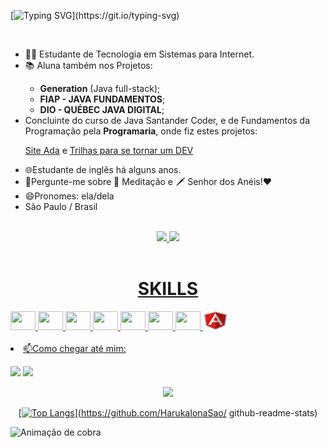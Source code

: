 [![Typing SVG](https://readme-typing-svg.herokuapp.com/?color=DDDD&size=35&center=true&vCenter=true&width=1000&lines=Olá,+Seja+Bem+Vindo(a)(e)!+;Sou+a+Audrey:+Dev+Java+Full-Stack+em+formação.)](https://git.io/typing-svg)

<p>&nbsp;</p>
<ul>
<li> 👩‍🎓 Estudante de Tecnologia em Sistemas para Internet.</li>
  <li> 📚 Aluna também nos Projetos: </li>
   <ul>
    <li><strong>Generation</strong> (Java full-stack);</li>
    <li><strong>FIAP - JAVA FUNDAMENTOS</strong>;</li>
     <li><strong>DIO - QUÉBEC JAVA DIGITAL</strong>;</li>
   </ul>
 <li>Concluinte do curso de Java Santander Coder, e de Fundamentos da Programação pela <strong>Programaria</strong>, onde fiz estes projetos:</li> 
      <p><a href='https://siteada.audreydev1.repl.co/' target='_blank' class='url'>Site Ada</a> e <a href='https://dicasparaserdev.audreydev1.repl.co/' target='_blank' class='url'>Trilhas para se tornar um DEV</a></p>     
<li>🌐Estudante de inglês há alguns anos.</li>
<li>💬Pergunte-me sobre 🥫 Meditação e 🗡 Senhor dos Anéis!❤️</li>
<li>😄Pronomes: ela/dela</li>
<li>São Paulo / Brasil</li>
</ul>

<br>
<div align="center">
  <a href="https://github.com/Dry-A">
  <img height="150em" src="https://github-readme-stats.vercel.app/api?username=Dry-A&show_icons=true&theme=dracula&include_all_commits=true&count_private=true"/>
  <img height="150em" src="https://github-readme-stats.vercel.app/api/top-langs/?username=Dry-A&layout=compact&langs_count=7&color=true&theme=dracula"/>
</div>
 
<br>

<div>
  <h1 align="center"> SKILLS </h1>
  <img src="https://cdn.jsdelivr.net/gh/devicons/devicon/icons/html5/html5-original.svg" height="30" width="40"/>
  <img src="https://cdn.jsdelivr.net/gh/devicons/devicon/icons/css3/css3-original.svg" height="30,5" width="40"/>
  <img src="https://cdn.jsdelivr.net/gh/devicons/devicon/icons/javascript/javascript-original.svg" height="30" width="40"/>
  <img src="https://cdn.jsdelivr.net/gh/devicons/devicon/icons/java/java-original.svg" height="30" width="40"/>
  <img src="https://cdn.jsdelivr.net/gh/devicons/devicon/icons/spring/spring-original.svg" height="30" width="40"/>
  <img src="https://cdn.jsdelivr.net/gh/devicons/devicon/icons/typescript/typescript-original.svg" height="30" width="40"/>
  <img src="https://cdn.jsdelivr.net/gh/devicons/devicon/icons/nodejs/nodejs-original.svg" height="30" width="40"/>
  <img src="https://github.com/devicons/devicon/blob/v2.15.1/icons/angularjs/angularjs-original.svg" height="30" width="40"/
  <img src="https://cdn.jsdelivr.net/gh/devicons/devicon/icons/react/react-original-wordmark.svg" height="30" width="40"/>
</div>
<br>

<li>📫Como chegar até mim:<br>
 
<a href="https://www.linkedin.com/in/audreyalbuquerque/" target="_blank"><img src="https://img.shields.io/badge/LinkedIn-0077B5?style=for-the-badge&logo=linkedin&logoColor=white" target="_blank"></a>
<a href="https://www.instagram.com/dry.dev/" target="_blank"><img src="https://img.shields.io/badge/-Instagram-%23E4405F?style=for-the-badge&logo=instagram&logoColor=white" target="_blank"></a>
 
<div align="center">
<a href="https://github.com/HarukaIonaSao">
<img height="180em" src="https://github-readme-stats.vercel.app/api?username=HarukaIonaSao&show_icons=true&theme=algolia&include_all_commits=true&count_private=true&hide=issues&show_icons=true&show_owner=true">
  
[![ Top Langs ](https://github-readme-stats.vercel.app/api/top-langs/?username=HarukaIonaSao&layout=compact&langs_count=7&theme=algolia)](https://github.com/HarukaIonaSao/ github-readme-stats)      
 
</div>
  

![ Animação de cobra ](https://github.com/HarukaIonaSao/HarukaIonaSao/blob/output/github-contribution-grid-snake.svg)  

